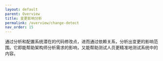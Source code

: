 ```yaml
---
layout: default
parent: Overview
title: 变更影响分析
permalink: /overview/change-detect
nav_order: 15
---
```


通过分析和配置系统潜在的代码修改点，进而通过依赖关系，分析出变更的影响范围。它即能帮助架构师分析需求的影响，又能帮助测试人员更精准地测试系统中的内容。
